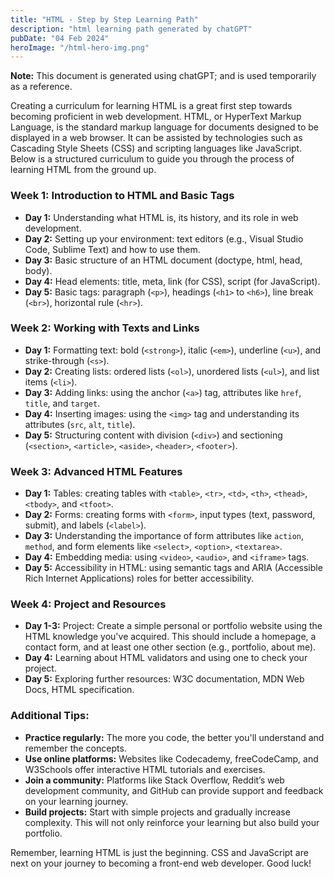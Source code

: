 ```yaml
---
title: "HTML - Step by Step Learning Path"
description: "html learning path generated by chatGPT"
pubDate: "04 Feb 2024"
heroImage: "/html-hero-img.png"
---
```





**Note:** This document is generated using chatGPT; and is used temporarily as a reference.

Creating a curriculum for learning HTML is a great first step towards becoming proficient in web development. HTML, or HyperText Markup Language, is the standard markup language for documents designed to be displayed in a web browser. It can be assisted by technologies such as Cascading Style Sheets (CSS) and scripting languages like JavaScript. Below is a structured curriculum to guide you through the process of learning HTML from the ground up.

### Week 1: Introduction to HTML and Basic Tags
- **Day 1:** Understanding what HTML is, its history, and its role in web development.
- **Day 2:** Setting up your environment: text editors (e.g., Visual Studio Code, Sublime Text) and how to use them.
- **Day 3:** Basic structure of an HTML document (doctype, html, head, body).
- **Day 4:** Head elements: title, meta, link (for CSS), script (for JavaScript).
- **Day 5:** Basic tags: paragraph (`<p>`), headings (`<h1>` to `<h6>`), line break (`<br>`), horizontal rule (`<hr>`).

### Week 2: Working with Texts and Links
- **Day 1:** Formatting text: bold (`<strong>`), italic (`<em>`), underline (`<u>`), and strike-through (`<s>`).
- **Day 2:** Creating lists: ordered lists (`<ol>`), unordered lists (`<ul>`), and list items (`<li>`).
- **Day 3:** Adding links: using the anchor (`<a>`) tag, attributes like `href`, `title`, and `target`.
- **Day 4:** Inserting images: using the `<img>` tag and understanding its attributes (`src`, `alt`, `title`).
- **Day 5:** Structuring content with division (`<div>`) and sectioning (`<section>`, `<article>`, `<aside>`, `<header>`, `<footer>`).

### Week 3: Advanced HTML Features
- **Day 1:** Tables: creating tables with `<table>`, `<tr>`, `<td>`, `<th>`, `<thead>`, `<tbody>`, and `<tfoot>`.
- **Day 2:** Forms: creating forms with `<form>`, input types (text, password, submit), and labels (`<label>`).
- **Day 3:** Understanding the importance of form attributes like `action`, `method`, and form elements like `<select>`, `<option>`, `<textarea>`.
- **Day 4:** Embedding media: using `<video>`, `<audio>`, and `<iframe>` tags.
- **Day 5:** Accessibility in HTML: using semantic tags and ARIA (Accessible Rich Internet Applications) roles for better accessibility.

### Week 4: Project and Resources
- **Day 1-3:** Project: Create a simple personal or portfolio website using the HTML knowledge you've acquired. This should include a homepage, a contact form, and at least one other section (e.g., portfolio, about me).
- **Day 4:** Learning about HTML validators and using one to check your project.
- **Day 5:** Exploring further resources: W3C documentation, MDN Web Docs, HTML specification.

### Additional Tips:
- **Practice regularly:** The more you code, the better you'll understand and remember the concepts.
- **Use online platforms:** Websites like Codecademy, freeCodeCamp, and W3Schools offer interactive HTML tutorials and exercises.
- **Join a community:** Platforms like Stack Overflow, Reddit’s web development community, and GitHub can provide support and feedback on your learning journey.
- **Build projects:** Start with simple projects and gradually increase complexity. This will not only reinforce your learning but also build your portfolio.

Remember, learning HTML is just the beginning. CSS and JavaScript are next on your journey to becoming a front-end web developer. Good luck!

